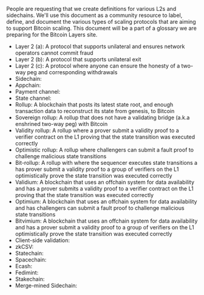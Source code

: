People are requesting that we create definitions for various L2s and sidechains. We'll use this document as a community resource to label, define, and document the various types of scaling protocols that are aiming to support Bitcoin scaling. This document will be a part of a glossary we are preparing for the Bitcoin Layers site.

- Layer 2 (a): A protocol that supports unilateral and ensures network operators cannot commit fraud
- Layer 2 (b): A protocol that supports unilateral exit
- Layer 2 (c): A protocol where anyone can ensure the honesty of a two-way peg and corresponding withdrawals
- Sidechain:
- Appchain:
- Payment channel:
- State channel:
- Rollup: A blockchain that posts its latest state root, and enough transaction data to reconstruct its state from genesis, to Bitcoin
- Sovereign rollup: A rollup that does not have a validating bridge (a.k.a enshrined two-way peg) with Bitcoin
- Validity rollup: A rollup where a prover submit a validity proof to a verifier contract on the L1 proving that the state transition was executed correctly
- Optimistic rollup: A rollup where challengers can submit a fault proof to challenge malicious state transitions
- Bit-rollup: A rollup with where the sequencer executes state transitions a has prover submit a validity proof to a group of verifiers on the L1 optimistically prove the state transition was executed correctly
- Validium: A blockchain that uses an offchain system for data availability and has a prover submits a validity proof to a verifier contract on the L1 proving that the state transition was executed correctly
- Optimium: A blockchain that uses an offchain system for data availability and has challengers can submit a fault proof to challenge malicious state transitions
- Bitvimium: A blockchain that uses an offchain system for data availability and has a prover submit a validity proof to a group of verifiers on the L1 optimistically prove the state transition was executed correctly
- Client-side validation:
- zkCSV:
- Statechain:
- Spacechain:
- Ecash:
- Fedimint:
- Stakechain:
- Merge-mined Sidechain:
